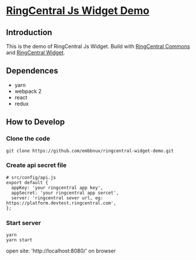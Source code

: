 # [RingCentral Js Widget Demo](https://embbnux.github.io/ringcentral-widget-demo/)

## Introduction
This is the demo of RingCentral Js Widget.
Build with [RingCentral Commons](https://github.com/ringcentral/ringcentral-js-integration-commons/) and [RingCentral Widget](https://github.com/ringcentral/ringcentral-js-widget).

## Dependences

* yarn
* webpack 2
* react
* redux


## How to Develop

### Clone the code
```
git clone https://github.com/embbnux/ringcentral-widget-demo.git
```

### Create api secret file
```
# src/config/api.js
export default {
  appKey: 'your ringcentral app key',
  appSecret: 'your ringcentral app sercet',
  server: 'ringcentral sever url, eg: https://platform.devtest.ringcentral.com',
};
```

### Start server
```
yarn
yarn start
```
open site: 'http://localhost:8080/' on browser 
